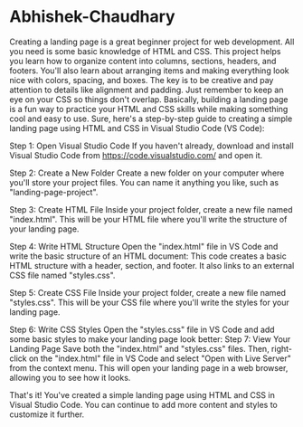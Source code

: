 # Abhishek-Chaudhary
Creating a landing page is a great beginner project for web development. All you need is some basic knowledge of HTML and CSS. This project helps you learn how to organize content into columns, sections, headers, and footers. You'll also learn about arranging items and making everything look nice with colors, spacing, and boxes. The key is to be creative and pay attention to details like alignment and padding. Just remember to keep an eye on your CSS so things don't overlap. Basically, building a landing page is a fun way to practice your HTML and CSS skills while making something cool and easy to use.
Sure, here's a step-by-step guide to creating a simple landing page using HTML and CSS in Visual Studio Code (VS Code):

Step 1: Open Visual Studio Code
If you haven't already, download and install Visual Studio Code from https://code.visualstudio.com/ and open it.

Step 2: Create a New Folder
Create a new folder on your computer where you'll store your project files. You can name it anything you like, such as "landing-page-project".

Step 3: Create HTML File
Inside your project folder, create a new file named "index.html". This will be your HTML file where you'll write the structure of your landing page.

Step 4: Write HTML Structure
Open the "index.html" file in VS Code and write the basic structure of an HTML document:
This code creates a basic HTML structure with a header, section, and footer. It also links to an external CSS file named "styles.css".

Step 5: Create CSS File
Inside your project folder, create a new file named "styles.css". This will be your CSS file where you'll write the styles for your landing page.

Step 6: Write CSS Styles
Open the "styles.css" file in VS Code and add some basic styles to make your landing page look better:
Step 7: View Your Landing Page
Save both the "index.html" and "styles.css" files. Then, right-click on the "index.html" file in VS Code and select "Open with Live Server" from the context menu. This will open your landing page in a web browser, allowing you to see how it looks.

That's it! You've created a simple landing page using HTML and CSS in Visual Studio Code. You can continue to add more content and styles to customize it further.

